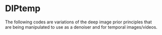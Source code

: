 # DIPtemp

The following codes are variations of the deep image prior principles that are being manipulated to use as a denoiser and for temporal images/videos.
